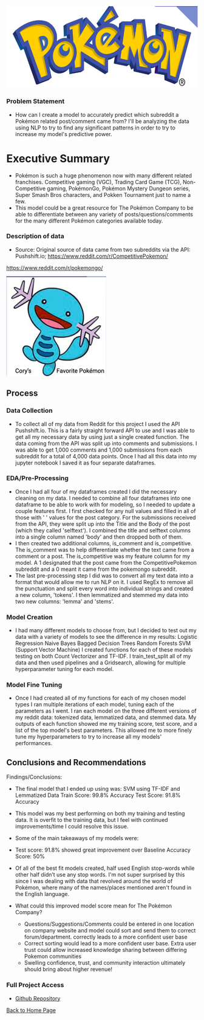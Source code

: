 <img src="images/pokemon_logo.png?raw=true"/>

### Problem Statement

- How can I create a model to accurately predict which subreddit a Pokémon related post/comment came from? I'll be analyzing the data using NLP to try to find any significant patterns in order to try to increase my model's predictive power. 

# Executive Summary
- Pokémon is such a huge phenomenon now with many different related franchises. Competitive gaming (VGC), Trading Card Game (TCG), Non-Competitive gaming, PokémonGo, Pokémon Mystery Dungeon series, Super Smash Bros characters, and Pokken Tournament just to name a few.
- This model could be a great resource for The Pokémon Company to be able to differentiate between any variety of posts/questions/comments for the many different Pokémon categories available today.


### Description of data
- Source: Original source of data came from two subreddits via the API: Pushshift.io;
https://www.reddit.com/r/CompetitivePokemon/

https://www.reddit.com/r/pokemongo/

<img src="images/wooper.png?raw=true"/>

## Process

### Data Collection
- To collect all of my data from Reddit for this project I used the API Pushshift.io. This is a fairly straight forward API to use and I was able to get all my necessary data by using just a single created function.
The data coming from the API was split up into comments and submissions. I was able to get 1,000 comments and 1,000 submissions from each subreddit for a total of 4,000 data points. Once I had all this data into my jupyter notebook I saved it as four separate dataframes.

### EDA/Pre-Processing
- Once I had all four of my dataframes created I did the necessary cleaning on my data. I needed to combine all four dataframes into one dataframe to be able to work with for modeling, so I needed to update a couple features first. I first checked for any null values and filled in all of those with ' ' values for the post category. For the submissions received from the API, they were split up into the Title and the Body of the post (which they called 'selftext'). I combined the title and selftext columns into a single column named 'body' and then dropped both of them. 
- I then created two additional columns, is_comment and is_competitive. The is_comment was to help differentiate whether the text came from a comment or a post. The is_competitive was my feature column for my model. A 1 designated that the post came from the CompetitivePokemon subreddit and a 0 meant it came from the pokemongo subreddit. 
- The last pre-processing step I did was to convert all my text data into a format that would allow me to run NLP on it. I used RegEx to remove all the punctuation and split every word into individual strings and created a new column, 'tokens'. I then lemmatized and stemmed my data into two new columns: 'lemma' and 'stems'.

### Model Creation
- I had many different models to choose from, but I decided to test out my data with a variety of models to see the difference in my results:
Logistic Regression
Naive Bayes 
Bagged Decision Trees
Random Forests
SVM (Support Vector Machine)
I created functions for each of these models testing on both Count Vectorizer and TF-IDF. I train_test_split all of my data and then used pipelines and a Gridsearch, allowing for multiple hyperparameter tuning for each model.


### Model Fine Tuning
- Once I had created all of my functions for each of my chosen model types I ran multiple iterations of each model, tuning each of the parameters as I went. I ran each model on the three different versions of my reddit data: tokenized data, lemmatized data, and stemmed data. My outputs of each function showed me my training score, test score, and a list of the top model's best parameters. This allowed me to more finely tune my hyperparameters to try to increase all my models' performances.



## Conclusions and Recommendations

Findings/Conclusions:
- The final model that I ended up using was: 
SVM using TF-IDF and Lemmatized Data
Train Score: 99.8% Accuracy
Test Score: 91.8% Accuracy
- This model was my best performing on both my training and testing data. It is overfit to the training data, but I feel with continued improvements/time I could resolve this issue.
- Some of the main takeaways of my models were:
- Test score: 91.8% showed great improvement over Baseline Accuracy Score: 50%
- Of all of the best fit models created, half used English stop-words while other half didn’t use any stop words. I'm not super surprised by this since I was dealing with data that revolved around the world of Pokémon, where many of the names/places mentioned aren't found in the English language.

- What could this improved model score mean for The Pokémon Company?
    - Questions/Suggestions/Comments could be entered in one location on company website and model could sort and send them to correct forum/department. correctly leads to a more confident user base
    - Correct sorting would lead to a more confident user base. Extra user trust could allow increased knowledge sharing between differing Pokemon communities
    - Swelling confidence, trust, and community interaction ultimately should bring about higher revenue! 
    
### Full Project Access

- [Github Repository](https://git.generalassemb.ly/cory-rutkowski/project_3)
    
[Back to Home Page](cory-rutkowski.github.io)
